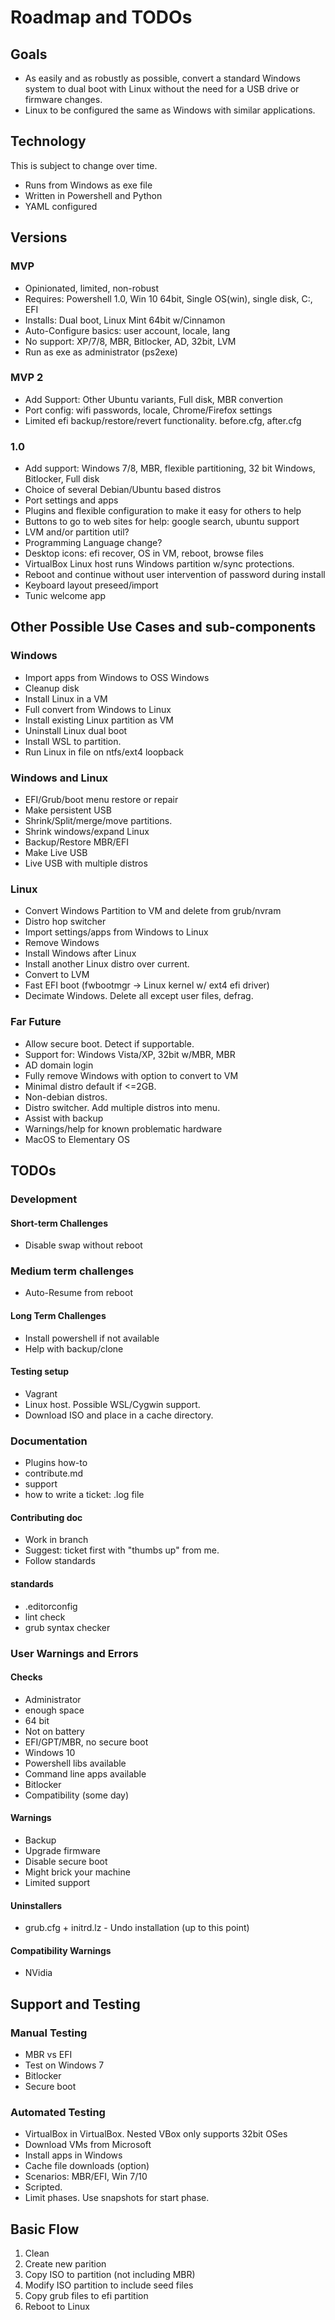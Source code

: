 # Roadmap and TODOs

## Goals

* As easily and as robustly as possible, convert a standard Windows system
to dual boot with Linux without the need for a USB drive or firmware changes.
* Linux to be configured the same as Windows with similar applications.

## Technology

This is subject to change over time.

* Runs from Windows as exe file
* Written in Powershell and Python
* YAML configured

## Versions

### MVP

* Opinionated, limited, non-robust
* Requires: Powershell 1.0, Win 10 64bit, Single OS(win), single disk, C:, EFI
* Installs: Dual boot, Linux Mint 64bit w/Cinnamon
* Auto-Configure basics: user account, locale, lang
* No support: XP/7/8, MBR, Bitlocker, AD, 32bit, LVM
* Run as exe as administrator (ps2exe)

### MVP 2

* Add Support: Other Ubuntu variants, Full disk, MBR convertion
* Port config: wifi passwords, locale, Chrome/Firefox settings
* Limited efi backup/restore/revert functionality.  before.cfg, after.cfg

### 1.0

* Add support: Windows 7/8, MBR, flexible partitioning, 32 bit Windows, Bitlocker, Full disk
* Choice of several Debian/Ubuntu based distros
* Port settings and apps
* Plugins and flexible configuration to make it easy for others to help
* Buttons to go to web sites for help: google search, ubuntu support
* LVM and/or partition util?
* Programming Language change?
* Desktop icons: efi recover, OS in VM, reboot, browse files
* VirtualBox Linux host runs Windows partition w/sync protections.
* Reboot and continue without user intervention of password during install
* Keyboard layout preseed/import
* Tunic welcome app

## Other Possible Use Cases and sub-components

### Windows

* Import apps from Windows to OSS Windows
* Cleanup disk
* Install Linux in a VM
* Full convert from Windows to Linux
* Install existing Linux partition as VM
* Uninstall Linux dual boot
* Install WSL to partition.
* Run Linux in file on ntfs/ext4 loopback

### Windows and Linux

* EFI/Grub/boot menu restore or repair
* Make persistent USB
* Shrink/Split/merge/move partitions.
* Shrink windows/expand Linux
* Backup/Restore MBR/EFI
* Make Live USB
* Live USB with multiple distros

### Linux

* Convert Windows Partition to VM and delete from grub/nvram
* Distro hop switcher
* Import settings/apps from Windows to Linux
* Remove Windows
* Install Windows after Linux
* Install another Linux distro over current.
* Convert to LVM
* Fast EFI boot (fwbootmgr -> Linux kernel w/ ext4 efi driver)
* Decimate Windows.  Delete all except user files, defrag.

### Far Future
* Allow secure boot.  Detect if supportable.
* Support for: Windows Vista/XP, 32bit w/MBR, MBR
* AD domain login
* Fully remove Windows with option to convert to VM
* Minimal distro default if <=2GB.
* Non-debian distros.
* Distro switcher.  Add multiple distros into menu.
* Assist with backup
* Warnings/help for known problematic hardware
* MacOS to Elementary OS

## TODOs

### Development

#### Short-term Challenges
* Disable swap without reboot

### Medium term challenges
* Auto-Resume from reboot

#### Long Term Challenges
* Install powershell if not available
* Help with backup/clone

#### Testing setup
* Vagrant
* Linux host.  Possible WSL/Cygwin support.
* Download ISO and place in a cache directory.

### Documentation
* Plugins how-to
* contribute.md
* support
* how to write a ticket: .log file

#### Contributing doc
* Work in branch
* Suggest: ticket first with "thumbs up" from me.
* Follow standards

#### standards
* .editorconfig
* lint check
* grub syntax checker

### User Warnings and Errors

#### Checks

* Administrator
* enough space
* 64 bit
* Not on battery
* EFI/GPT/MBR, no secure boot
* Windows 10
* Powershell libs available
* Command line apps available
* Bitlocker
* Compatibility (some day)

#### Warnings

* Backup
* Upgrade firmware
* Disable secure boot
* Might brick your machine
* Limited support

#### Uninstallers

* grub.cfg + initrd.lz - Undo installation (up to this point)

#### Compatibility Warnings

* NVidia

## Support and Testing

### Manual Testing

* MBR vs EFI
* Test on Windows 7
* Bitlocker
* Secure boot

### Automated Testing
* VirtualBox in VirtualBox. Nested VBox only supports 32bit OSes
* Download VMs from Microsoft
* Install apps in Windows
* Cache file downloads (option)
* Scenarios: MBR/EFI, Win 7/10
* Scripted.
* Limit phases.  Use snapshots for start phase.

## Basic Flow
1. Clean
2. Create new parition
3. Copy ISO to partition (not including MBR)
4. Modify ISO partition to include seed files
5. Copy grub files to efi partition
6. Reboot to Linux

